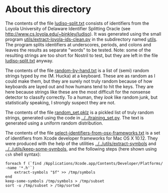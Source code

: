 About this directory
====================

The contents of the file [ludiso-split.txt](ludiso-split.txt) consists of identifiers from the Loyola University of Delaware Identifier Splitting Oracle (see http://www.cs.loyola.edu/~binkley/ludiso).  It was generated using the small program [utils/extract-loyola-ids-clean.py](utils/extract-loyola-ids-clean.py) in the subdirectory named [utils](utils).  The program splits identifiers at underscores, periods, and colons and leaves the results as separate "words" to be tested.  Note: some of the resulting strings are too short for Nostril to test, but they are left in the file [ludiso-split.txt](ludiso-split.txt) anyway.

The contents of the file [random-by-hand.txt](random-by-hand.txt) is a list of (semi) random strings typed by me (M. Hucka) at a keyboard.  These are as random as I could make them, but they are surely not truly random because of how keyboards are layed out and how humans tend to hit the keys. They are here because strings like these are the most difficult for the nonsense detector to classify correctly. To a human, they _look_ like random junk, but statistically speaking, I strongly suspect they are not.

The contents of the file [random_set.pklz](random_set.pklz) is a pickled list of truly random strings, generated using the code in [../../training_set.py](../../training_set.py).  The text is generated using a uniform random distribution.

The contents of the file [select-identifiers-from-osx-frameworks.txt](select-identifiers-from-osx-frameworks.txt) is a set of identifiers from Xcode developer frameworks for Mac OS X 10.12.  They were produced with the help of the utilities [../../utils/extract-symbols](../../utils/extract-symbols) and [../../utils/keep-some-symbols](../../utils/keep-some-symbols), and the following steps (here shown using `csh` shell syntax):

    foreach f (`find /Applications/Xcode.app/Contents/Developer/Platforms/ -name '*.h'`)
        extract-symbols "$f" >> /tmp/symbols
    end
    keep-some-symbols /tmp/symbols > /tmp/subset
    sort -u /tmp/subset > /tmp/sorted

